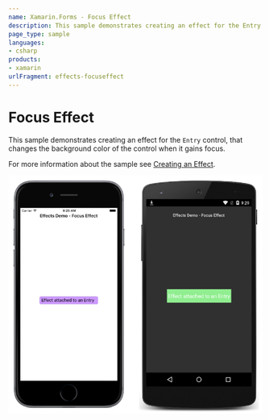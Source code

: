 ```yaml
---
name: Xamarin.Forms - Focus Effect
description: This sample demonstrates creating an effect for the Entry control, that changes the background color of the control when it gains focus.
page_type: sample
languages:
- csharp
products:
- xamarin
urlFragment: effects-focuseffect
---
```

# Focus Effect

This sample demonstrates creating an effect for the `Entry` control, that changes the background color of the control when it gains focus.

For more information about the sample see [Creating an Effect](https://docs.microsoft.com/xamarin/xamarin-forms/app-fundamentals/effects/creating).

![Focus Effect application screenshot](Screenshots/01All.png "Focus Effect application screenshot")

